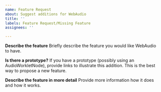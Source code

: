 ```yaml
---
name: Feature Request
about: Suggest additions for WebAudio
title: ''
labels: Feature Request/Missing Feature
assignees: ''

---
```


**Describe the feature**
Briefly describe the feature you would like WebAudio to have.

**Is there a prototype?**
If you have a prototype (possibly using an AudioWorkletNode), provide links to illustrate this addition.  This is the best way to propose a new feature.

**Describe the feature in more detail**
Provide more information how it does and how it works.
